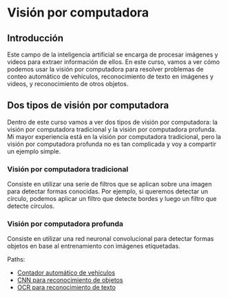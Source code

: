 # Visión por computadora

## Introducción
Este campo de la inteligencia artificial se encarga de procesar imágenes y videos para extraer información de ellos. En este curso, vamos a ver cómo podemos usar la visión por computadora para resolver problemas de conteo automático de vehículos, reconocimiento de texto en imágenes y videos, y reconocimiento de otros objetos.

## Dos tipos de visión por computadora
Dentro de este curso vamos a ver dos tipos de visión por computadora: la visión por computadora tradicional y la visión por computadora profunda. 
Mi mayor experiencia está en la visión por computadora tradicional, pero la visión por computadora profunda no es tan complicada y voy a compartir un ejemplo simple.

### Visión por computadora tradicional
Consiste en utilizar una serie de filtros que se aplican sobre una imagen para detectar formas conocidas. 
Por ejemplo, si queremos detectar un círculo, podemos aplicar un filtro que detecte bordes y luego un filtro que detecte círculos.

### Visión por computadora profunda
Consiste en utilizar una red neuronal convolucional para detectar formas objetos en base al entrenamiento con imágenes etiquetadas.

Paths:
* [Contador automático de vehículos](./vehiculos.md)
* [CNN para reconocimiento de objetos](./cnn.md)
* [OCR para reconocimiento de texto](./ocr.md)


